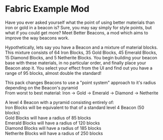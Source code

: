 # Fabric Example Mod

Have you ever asked yourself what the point of using better materials than iron or gold in a beacon is? Sure, you may say simply for style points, but what if you could get more? Meet Better Beacons, a mod which aims to improve the way beacons work.

Hypothetically, lets say you have a Beacon and a mixture of material blocks. This mixture consists of 64 Iron Blocks, 35 Gold Blocks, 45 Emerald Blocks, 15 Diamond Blocks, and 5 Netherite Blocks. You begin building your beacon base with these materials, in no particular order, and finally place your Beacon atop it. You select your effect from the UI and find out you have a range of 95 blocks, almost double the standard!

This pack changes Beacons to use a "point system" approach to it's radius depending on the Beacon's pyramid\
From worst to best material: Iron -> Gold -> Emerald -> Diamond -> Netherite

A level 4 Beacon with a pyramid consisting entirely of:\
Iron Blocks will be equivalent to that of a standard level 4 Beacon (50 blocks)\
Gold Blocks will have a radius of 85 blocks\
Emerald Blocks will have a radius of 120 blocks\
Diamond Blocks will have a radius of 185 blocks\
Netherite Blocks will have a radius of 250 blocks
